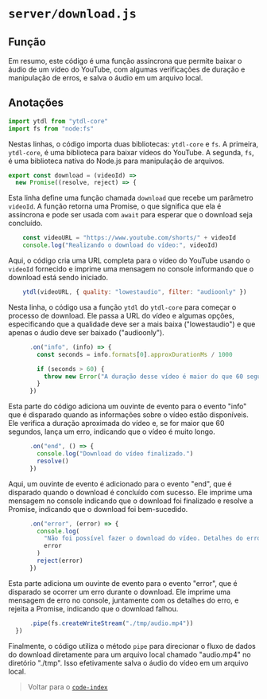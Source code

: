 # `server/download.js`

## Função

Em resumo, este código é uma função assíncrona que permite baixar o áudio de um vídeo do YouTube, com algumas verificações de duração e manipulação de erros, e salva o áudio em um arquivo local.

## Anotações

```javascript
import ytdl from "ytdl-core"
import fs from "node:fs"
```

Nestas linhas, o código importa duas bibliotecas: `ytdl-core` e `fs`. A primeira, `ytdl-core`, é uma biblioteca para baixar vídeos do YouTube. A segunda, `fs`, é uma biblioteca nativa do Node.js para manipulação de arquivos.

```javascript
export const download = (videoId) =>
  new Promise((resolve, reject) => {
```

Esta linha define uma função chamada `download` que recebe um parâmetro `videoId`. A função retorna uma Promise, o que significa que ela é assíncrona e pode ser usada com `await` para esperar que o download seja concluído.

```javascript
    const videoURL = "https://www.youtube.com/shorts/" + videoId
    console.log("Realizando o download do vídeo:", videoId)
```

Aqui, o código cria uma URL completa para o vídeo do YouTube usando o `videoId` fornecido e imprime uma mensagem no console informando que o download está sendo iniciado.

```javascript
    ytdl(videoURL, { quality: "lowestaudio", filter: "audioonly" })
```

Nesta linha, o código usa a função `ytdl` do `ytdl-core` para começar o processo de download. Ele passa a URL do vídeo e algumas opções, especificando que a qualidade deve ser a mais baixa ("lowestaudio") e que apenas o áudio deve ser baixado ("audioonly").

```javascript
      .on("info", (info) => {
        const seconds = info.formats[0].approxDurationMs / 1000

        if (seconds > 60) {
          throw new Error("A duração desse vídeo é maior do que 60 segundos.")
        }
      })
```

Esta parte do código adiciona um ouvinte de evento para o evento "info" que é disparado quando as informações sobre o vídeo estão disponíveis. Ele verifica a duração aproximada do vídeo e, se for maior que 60 segundos, lança um erro, indicando que o vídeo é muito longo.

```javascript
      .on("end", () => {
        console.log("Download do vídeo finalizado.")
        resolve()
      })
```

Aqui, um ouvinte de evento é adicionado para o evento "end", que é disparado quando o download é concluído com sucesso. Ele imprime uma mensagem no console indicando que o download foi finalizado e resolve a Promise, indicando que o download foi bem-sucedido.

```javascript
      .on("error", (error) => {
        console.log(
          "Não foi possível fazer o download do vídeo. Detalhes do erro:",
          error
        )
        reject(error)
      })
```

Esta parte adiciona um ouvinte de evento para o evento "error", que é disparado se ocorrer um erro durante o download. Ele imprime uma mensagem de erro no console, juntamente com os detalhes do erro, e rejeita a Promise, indicando que o download falhou.

```javascript
      .pipe(fs.createWriteStream("./tmp/audio.mp4"))
  })
```

Finalmente, o código utiliza o método `pipe` para direcionar o fluxo de dados do download diretamente para um arquivo local chamado "audio.mp4" no diretório "./tmp". Isso efetivamente salva o áudio do vídeo em um arquivo local.

> Voltar para o [`code-index`](../../code-index.md)
